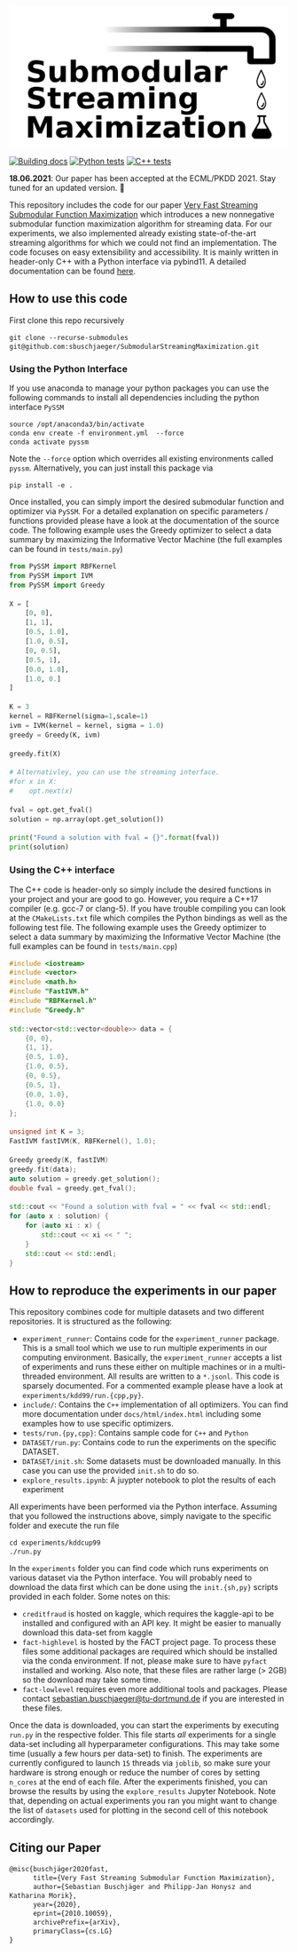 
![Submodular Streaming Maximization](docs/pyssm-logo-bw.png "Submodular Streaming Maximization")

[![Building docs](https://github.com/sbuschjaeger/SubmodularStreamingMaximization/actions/workflows/generate_docs.yml/badge.svg)](https://github.com/sbuschjaeger/SubmodularStreamingMaximization/actions/workflows/generate_docs.yml) 
[![Python tests](https://github.com/sbuschjaeger/SubmodularStreamingMaximization/actions/workflows/test_python.yml/badge.svg)](https://github.com/sbuschjaeger/SubmodularStreamingMaximization/actions/workflows/test_python.yml)
[![C++ tests](https://github.com/sbuschjaeger/SubmodularStreamingMaximization/actions/workflows/test_cpp.yml/badge.svg)](https://github.com/sbuschjaeger/SubmodularStreamingMaximization/actions/workflows/test_cpp.yml)

**18.06.2021**: Our paper has been accepted at the ECML/PKDD 2021. Stay tuned for an updated version. 🤩

This repository includes the code for our paper [Very Fast Streaming Submodular Function Maximization](https://arxiv.org/abs/2010.10059) which introduces a new  nonnegative submodular function maximization algorithm for streaming data. For our experiments, we also implemented already existing state-of-the-art streaming algorithms for which we could not find an implementation. The code focuses on easy extensibility and accessibility. It is mainly written in header-only C++ with a Python interface via pybind11. A detailed documentation can be found [here](https://sbuschjaeger.github.io/SubmodularStreamingMaximization/html/root.html). 

## How to use this code

First clone this repo recursively

    git clone --recurse-submodules git@github.com:sbuschjaeger/SubmodularStreamingMaximization.git 

### Using the Python Interface

If you use anaconda to manage your python packages you can use the following commands to install all dependencies including the python interface `PySSM` 
    
    source /opt/anaconda3/bin/activate 
    conda env create -f environment.yml  --force
    conda activate pyssm

Note the `--force` option which overrides all existing environments called `pyssm`. Alternatively, you can just install this package via

    pip install -e .

Once installed, you can simply import the desired submodular function and optimizer via `PySSM`. For a detailed explanation on specific parameters / functions provided please have a look at the documentation of the source code.
The following example uses the Greedy optimizer to select a data summary by maximizing the Informative Vector Machine (the full examples can be found in `tests/main.py`)

```python
from PySSM import RBFKernel
from PySSM import IVM
from PySSM import Greedy

X = [
    [0, 0],
    [1, 1],
    [0.5, 1.0],
    [1.0, 0.5],
    [0, 0.5],
    [0.5, 1],
    [0.0, 1.0],
    [1.0, 0.]
]    

K = 3
kernel = RBFKernel(sigma=1,scale=1)
ivm = IVM(kernel = kernel, sigma = 1.0)
greedy = Greedy(K, ivm)

greedy.fit(X)

# Alternativley, you can use the streaming interface. 
#for x in X:
#    opt.next(x)

fval = opt.get_fval()
solution = np.array(opt.get_solution())

print("Found a solution with fval = {}".format(fval))
print(solution)
```

### Using the C++ interface

The C++ code is header-only so simply include the desired functions in your project and your are good to go. However, you require a C++17 compiler (e.g. gcc-7 or clang-5). If you have trouble compiling you can look at the `CMakeLists.txt` file which compiles the Python bindings as well as the following test file. The following example uses the Greedy optimizer to select a data summary by maximizing the Informative Vector Machine (the full examples can be found in `tests/main.cpp`)

```cpp
#include <iostream>
#include <vector>
#include <math.h>
#include "FastIVM.h"
#include "RBFKernel.h"
#include "Greedy.h"

std::vector<std::vector<double>> data = {
    {0, 0},
    {1, 1},
    {0.5, 1.0},
    {1.0, 0.5},
    {0, 0.5},
    {0.5, 1},
    {0.0, 1.0},
    {1.0, 0.0}
};    

unsigned int K = 3;
FastIVM fastIVM(K, RBFKernel(), 1.0);

Greedy greedy(K, fastIVM)
greedy.fit(data);
auto solution = greedy.get_solution();
double fval = greedy.get_fval();

std::cout << "Found a solution with fval = " << fval << std::endl;
for (auto x : solution) {
    for (auto xi : x) {
        std::cout << xi << " ";
    }
    std::cout << std::endl;
}
```

## How to reproduce the experiments in our paper

This repository combines code for multiple datasets and two different repositories. It is structured as the following:

- `experiment_runner`: Contains code for the `experiment_runner` package. This is a small tool which we use to run multiple experiments in our computing environment. Basically, the `experiment_runner` accepts a list of experiments and runs these either on multiple machines or in a multi-threaded environment. All results are written to a `*.jsonl`. This code is sparsely documented. For a commented example please have a look at `experiments/kdd99/run.{cpp,py}`.
- `include/`: Contains the `C++` implementation of all optimizers. You can find more documentation under `docs/html/index.html` including some examples how to use specific optimizers.
- `tests/run.{py,cpp}`: Contains sample code for `C++` and `Python`
- `DATASET/run.py`: Contains code to run the experiments on the specific DATASET. 
- `DATASET/init.sh`: Some datasets must be downloaded manually. In this case you can use the provided `init.sh` to do so.
- `explore_results.ipynb`: A juypter notebook to plot the results of each experiment

All experiments have been performed via the Python interface. Assuming that you followed the instructions above, simply navigate to the specific folder and execute the run file
    
    cd experiments/kddcup99
    ./run.py

In the `experiments` folder you can find code which runs experiments on various dataset via the Python interface. You will probably need to download the data first which can be done using the `init.{sh,py}` scripts provided in each folder. Some notes on this:

- `creditfraud` is hosted on kaggle, which requires the kaggle-api to be installed and configured with an API key. It might be easier to manually download this data-set from kaggle
- `fact-highlevel` is hosted by the FACT project page. To process these files some additional packages are required which should be installed via the conda environment. If not, please make sure to have `pyfact` installed and working. Also note, that these files are rather large (> 2GB) so the download may take some time.
- `fact-lowlevel` requires even more additional tools and packages. Please contact sebastian.buschjaeger@tu-dortmund.de if you are interested in these files.

Once the data is downloaded, you can start the experiments by executing `run.py` in the respective folder. This file starts _all_ experiments for a single data-set including all hyperparameter configurations. This may take some time (usually a few hours per data-set) to finish. The experiments are currently configured to launch `15` threads via `joblib`, so make sure your hardware is strong enough or reduce the number of cores by setting `n_cores` at the end of each file. After the experiments finished, you can browse the results by using the `explore_results` Jupyter Notebook. Note that, depending on actual experiments you ran you might want to change the list of `datasets` used for plotting in the second cell of this notebook accordingly.

## Citing our Paper

    @misc{buschjäger2020fast,
          title={Very Fast Streaming Submodular Function Maximization}, 
          author={Sebastian Buschjäger and Philipp-Jan Honysz and Katharina Morik},
          year={2020},
          eprint={2010.10059},
          archivePrefix={arXiv},
          primaryClass={cs.LG}
    }
